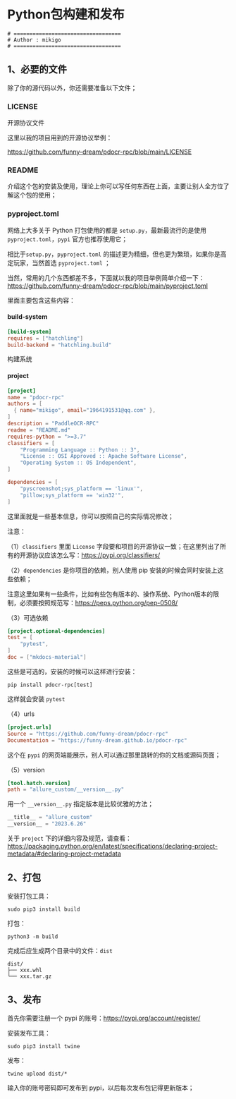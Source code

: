 # Python包构建和发布

```shell
# ==================================
# Author : mikigo
# ==================================
```


## 1、必要的文件

除了你的源代码以外，你还需要准备以下文件；

### LICENSE

开源协议文件

这里以我的项目用到的开源协议举例：

https://github.com/funny-dream/pdocr-rpc/blob/main/LICENSE

### README

介绍这个包的安装及使用，理论上你可以写任何东西在上面，主要让别人全方位了解这个包的使用；

### pyproject.toml

网络上大多关于 Python 打包使用的都是 `setup.py`，最新最流行的是使用 `pyproject.toml`，`pypi` 官方也推荐使用它；

相比于`setup.py`，`pyproject.toml` 的描述更为精细，但也更为繁琐，如果你是高定玩家，当然首选 `pyproject.toml` ；

当然，常用的几个东西都差不多，下面就以我的项目举例简单介绍一下：https://github.com/funny-dream/pdocr-rpc/blob/main/pyproject.toml

里面主要包含这些内容：

#### build-system

```toml
[build-system]
requires = ["hatchling"]
build-backend = "hatchling.build"
```

构建系统

#### project

```toml
[project]
name = "pdocr-rpc"
authors = [
  { name="mikigo", email="1964191531@qq.com" },
]
description = "PaddleOCR-RPC"
readme = "README.md"
requires-python = ">=3.7"
classifiers = [
    "Programming Language :: Python :: 3",
    "License :: OSI Approved :: Apache Software License",
    "Operating System :: OS Independent",
]

dependencies = [
    "pyscreenshot;sys_platform == 'linux'",
    "pillow;sys_platform == 'win32'",
]

```

这里面就是一些基本信息，你可以按照自己的实际情况修改；

注意：

（1）`classifiers` 里面 `License` 字段要和项目的开源协议一致；在这里列出了所有的开源协议应该怎么写：https://pypi.org/classifiers/

（2）`dependencies` 是你项目的依赖，别人使用 pip 安装的时候会同时安装上这些依赖；

注意这里如果有一些条件，比如有些包有版本的、操作系统、Python版本的限制，必须要按照规范写：https://peps.python.org/pep-0508/

（3）可选依赖

```toml
[project.optional-dependencies]
test = [
    "pytest",
]
doc = ["mkdocs-material"]
```

这些是可选的，安装的时候可以这样进行安装：

```shell
pip install pdocr-rpc[test]
```

这样就会安装 `pytest`

（4）urls

```toml
[project.urls]
Source = "https://github.com/funny-dream/pdocr-rpc"
Documentation = "https://funny-dream.github.io/pdocr-rpc"
```

这个在 `pypi` 的网页端能展示，别人可以通过那里跳转的你的文档或源码页面；

（5）version

```toml
[tool.hatch.version]
path = "allure_custom/__version__.py"
```

用一个 `__version__.py` 指定版本是比较优雅的方法；

```python
__title__ = "allure_custom"
__version__ = "2023.6.26"
```



关于 `project` 下的详细内容及规范，请查看：https://packaging.python.org/en/latest/specifications/declaring-project-metadata/#declaring-project-metadata

## 2、打包

安装打包工具：

```shell
sudo pip3 install build
```

打包：

```shell
python3 -m build
```

完成后应生成两个目录中的文件：`dist`

```
dist/
├── xxx.whl
└── xxx.tar.gz
```

## 3、发布

首先你需要注册一个  pypi 的账号：https://pypi.org/account/register/

安装发布工具：

```shell
sudo pip3 install twine
```

发布：

```shell
twine upload dist/*
```

输入你的账号密码即可发布到 pypi，以后每次发布包记得更新版本；

